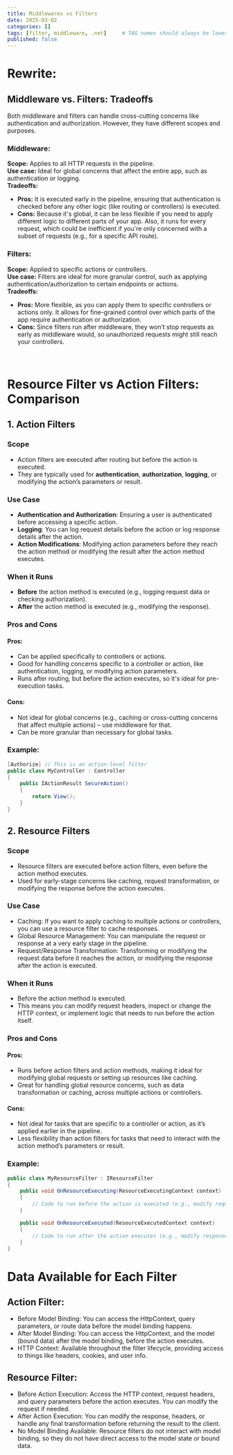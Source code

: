 ```yaml
---
title: Middlewares vs Filters
date: 2025-03-02
categories: []
tags: [filter, middleware, .net]     # TAG names should always be lowercase
published: false
---
```


# Rewrite:
## Middleware vs. Filters: Tradeoffs

Both middleware and filters can handle cross-cutting concerns like authentication and authorization. However, they have different scopes and purposes.

### Middleware:
**Scope:** Applies to all HTTP requests in the pipeline. <br />
**Use case:** Ideal for global concerns that affect the entire app, such as authentication or logging. <br />
**Tradeoffs:** <br />
- **Pros:** It is executed early in the pipeline, ensuring that authentication is checked before any other logic (like routing or controllers) is executed. <br />
- **Cons:** Because it's global, it can be less flexible if you need to apply different logic to different parts of your app. Also, it runs for every request, which could be inefficient if you're only concerned with a subset of requests (e.g., for a specific API route). <br />


### Filters:
**Scope:** Applied to specific actions or controllers. <br />
**Use case:** Filters are ideal for more granular control, such as applying authentication/authorization to certain endpoints or actions. <br />
**Tradeoffs:** <br />
- **Pros:** More flexible, as you can apply them to specific controllers or actions only. It allows for fine-grained control over which parts of the app require authentication or authorization. <br />
- **Cons:** Since filters run after middleware, they won’t stop requests as early as middleware would, so unauthorized requests might still reach your controllers. <br />
<br><br>
# Resource Filter vs Action Filters: Comparison

## 1. **Action Filters**

### **Scope**
- Action filters are executed after routing but before the action is executed.
- They are typically used for **authentication**, **authorization**, **logging**, or modifying the action’s parameters or result.

### **Use Case**
- **Authentication and Authorization**: Ensuring a user is authenticated before accessing a specific action.
- **Logging**: You can log request details before the action or log response details after the action.
- **Action Modifications**: Modifying action parameters before they reach the action method or modifying the result after the action method executes.

### **When it Runs**
- **Before** the action method is executed (e.g., logging request data or checking authorization).
- **After** the action method is executed (e.g., modifying the response).

### **Pros and Cons**
#### **Pros**:
- Can be applied specifically to controllers or actions.
- Good for handling concerns specific to a controller or action, like authentication, logging, or modifying action parameters.
- Runs after routing, but before the action executes, so it's ideal for pre-execution tasks.

#### **Cons**:
- Not ideal for global concerns (e.g., caching or cross-cutting concerns that affect multiple actions) – use middleware for that.
- Can be more granular than necessary for global tasks.

### **Example**:
```csharp
[Authorize] // This is an action-level filter
public class MyController : Controller
{
    public IActionResult SecureAction()
    {
        return View();
    }
}
```

## 2. **Resource Filters**


### **Scope**
- Resource filters are executed before action filters, even before the action method executes.
- Used for early-stage concerns like caching, request transformation, or modifying the response before the action executes.

### **Use Case**
- Caching: If you want to apply caching to multiple actions or controllers, you can use a resource filter to cache responses.
- Global Resource Management: You can manipulate the request or response at a very early stage in the pipeline.
- Request/Response Transformation: Transforming or modifying the request data before it reaches the action, or modifying the response after the action is executed.

### **When it Runs**
- Before the action method is executed.
- This means you can modify request headers, inspect or change the HTTP context, or implement logic that needs to run before the action itself.


### **Pros and Cons**
#### **Pros**:
- Runs before action filters and action methods, making it ideal for modifying global requests or setting up resources like caching.
- Great for handling global resource concerns, such as data transformation or caching, across multiple actions or controllers.

#### **Cons**:
- Not ideal for tasks that are specific to a controller or action, as it’s applied earlier in the pipeline.
- Less flexibility than action filters for tasks that need to interact with the action method’s parameters or result.

### **Example**:
```csharp
public class MyResourceFilter : IResourceFilter
{
    public void OnResourceExecuting(ResourceExecutingContext context)
    {
        // Code to run before the action is executed (e.g., modify request)
    }

    public void OnResourceExecuted(ResourceExecutedContext context)
    {
        // Code to run after the action executes (e.g., modify response)
    }
}
```


# Data Available for Each Filter
## Action Filter:
- Before Model Binding: You can access the HttpContext, query parameters, or route data before the model binding happens.
- After Model Binding: You can access the HttpContext, and the model (bound data) after the model binding, before the action executes.
- HTTP Context: Available throughout the filter lifecycle, providing access to things like headers, cookies, and user info.
## Resource Filter:
- Before Action Execution: Access the HTTP context, request headers, and query parameters before the action executes. You can modify the request if needed.
- After Action Execution: You can modify the response, headers, or handle any final transformation before returning the result to the client.
- No Model Binding Available: Resource filters do not interact with model binding, so they do not have direct access to the model state or bound data.
